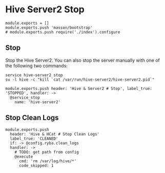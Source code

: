 
# Hive Server2 Stop

    module.exports = []
    module.exports.push 'masson/bootstrap'
    # module.exports.push require('./index').configure

## Stop

Stop the Hive Server2. You can also stop the server manually with one of
the following two commands:

```
service hive-server2 stop
su -l hive -c "kill `cat /var/run/hive-server2/hive-server2.pid`"
```

    module.exports.push header: 'Hive & Server2 # Stop', label_true: 'STOPPED', handler: ->
      @service_stop
        name: 'hive-server2'

## Stop Clean Logs

    module.exports.push
      header: 'Hive & HCat # Stop Clean Logs'
      label_true: 'CLEANED'
      if: -> @config.ryba.clean_logs
      handler: ->
        # TODO: get path from config
        @execute
          cmd: 'rm /var/log/hive/*'
          code_skipped: 1
